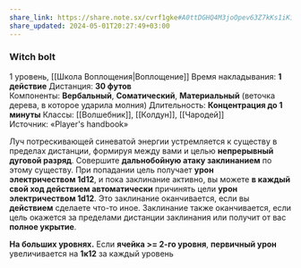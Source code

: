 ```yaml
---
share_link: https://share.note.sx/cvrf1gke#A0ttDGHQ4M3joOpev63Z7kKs1iKiE2zc/q1u5c6WPcc
share_updated: 2024-05-01T20:27:49+03:00
---
```

### Witch bolt
1 уровень, [[Школа Воплощения|Воплощение]]
Время накладывания: **1 действие**
Дистанция: **30 футов**
Компоненты: **Вербальный**, **Соматический**, **Материальный** (веточка дерева, в которое ударила молния)
Длительность: **Концентрация до 1 минуты**
Классы: [[Волшебник]], [[Колдун]], [[Чародей]]
Источник: «Player's handbook»

Луч потрескивающей синеватой энергии устремляется к существу в пределах дистанции, формируя между вами и целью **непрерывный дуговой разряд**. Совершите **дальнобойную атаку заклинанием** по этому существу. При попадании цель получает **урон электричеством 1d12**, и пока заклинание активно, вы можете **в каждый свой ход действием автоматически** причинять цели **урон электричеством 1d12**. Это заклинание оканчивается, если вы **действием** сделаете что-то иное. Заклинание также оканчивается, если цель окажется за пределами дистанции заклинания или получит от вас **полное укрытие**.

**На больших уровнях.** Если **ячейка >= 2-го уровня**, **первичный урон** увеличивается на **1к12** за каждый уровень